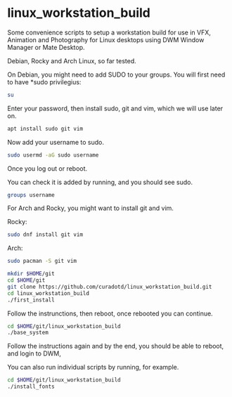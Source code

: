 # linux_workstation_build
Some convenience scripts to setup a workstation build for use in VFX, Animation and Photography for Linux desktops using DWM Window Manager or Mate Desktop.

Debian, Rocky and Arch Linux, so far tested.

On Debian, you might need to add SUDO to your groups.
You will first need to have *sudo privilegius:
```sh
su	
```
Enter your password, then install sudo, git and vim, which we will use later on.
```sh
apt install sudo git vim
```
Now add your username to sudo.
```sh
sudo usermd -aG sudo username
```
Once you log out or reboot.

You can check it is added by running, and you should see sudo.
```sh
groups username	
```

For Arch and Rocky, you might want to install git and vim.

Rocky:
```sh
sudo dnf install git vim
```
Arch:
```sh
sudo pacman -S git vim
```

```sh
mkdir $HOME/git
cd $HOME/git
git clone https://github.com/curadotd/linux_workstation_build.git
cd linux_workstation_build
./first_install
```
Follow the instrunctions, then reboot, once rebooted you can continue.
```sh
cd $HOME/git/linux_workstation_build
./base_system
```
Follow the instructions again and by the end, you should be able to reboot, and login to DWM,

You can also run individual scripts by running, for example.
```sh
cd $HOME/git/linux_workstation_build
./install_fonts
```
